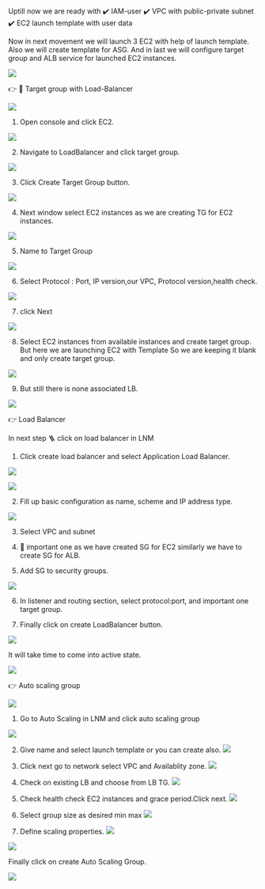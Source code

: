 Uptill now we are ready with 
✔️ IAM-user
✔️ VPC with public-private subnet
✔️ EC2 launch template with user data

Now in next movement we will launch 3 EC2 with help of launch template.
Also we will create template for ASG. And in last we will configure target group and ALB service for launched EC2 instances.

![](https://github.com/smitwaman/project-1/blob/main/images/ASG-LB/1.png)



👉 🎯 Target group with Load-Balancer 

![](https://github.com/smitwaman/project-1/blob/main/images/ASG-LB/4.png)

1. Open console and click EC2.

![](https://github.com/smitwaman/project-1/blob/main/images/ASG-LB/3.png)


2. Navigate to LoadBalancer and click target group.

![](https://github.com/smitwaman/project-1/blob/main/images/ASG-LB/5.png)


3. Click Create Target Group button.

![](https://github.com/smitwaman/project-1/blob/main/images/ASG-LB/6.png)


4. Next window select EC2 instances as we are creating TG for EC2 instances.

![](https://github.com/smitwaman/project-1/blob/main/images/ASG-LB/7.png)


5. Name to Target Group

![](https://github.com/smitwaman/project-1/blob/main/images/ASG-LB/8.png)


6. Select Protocol : Port, IP version,our VPC, Protocol version,health check.

![](https://github.com/smitwaman/project-1/blob/main/images/ASG-LB/8a.png)


7. click Next 

![](https://github.com/smitwaman/project-1/blob/main/images/ASG-LB/9.png)


8. Select EC2 instances from available instances and create target group. But here we are launching EC2 with Template So we are keeping it blank and only create target group.  

![](https://github.com/smitwaman/project-1/blob/main/images/ASG-LB/10.png)


9. But still there is none associated LB.

![](https://github.com/smitwaman/project-1/blob/main/images/ASG-LB/11.png)




👉 Load Balancer 

In next step 🪜 click on load balancer in LNM

1. Click create load balancer and select Application Load Balancer.

![](https://github.com/smitwaman/project-1/blob/main/images/ASG-LB/12.png)


![](https://github.com/smitwaman/project-1/blob/main/images/ASG-LB/13.png)


2. Fill up basic configuration as name, scheme and IP address type.

![](https://github.com/smitwaman/project-1/blob/main/images/ASG-LB/14.png)


3. Select VPC and subnet

4. 🍒 important one as we have created SG for EC2 similarly we have to create SG for ALB.

5. Add SG to security groups.

![](https://github.com/smitwaman/project-1/blob/main/images/ASG-LB/15.png)

6. In listener and routing section, select protocol:port, and important one target group.


7. Finally click on create LoadBalancer button.
   
![](https://github.com/smitwaman/project-1/blob/main/images/ASG-LB/17.png)


It will take time to come into active state.

![](https://github.com/smitwaman/project-1/blob/main/images/ASG-LB/16.png)




👉 Auto scaling group

![](https://github.com/smitwaman/project-1/blob/main/images/ASG-LB/18.png)


1. Go to Auto Scaling in LNM and click auto scaling group

![](https://github.com/smitwaman/project-1/blob/main/images/ASG-LB/20.png)


2. Give name and select launch template or you can create also.
![](https://github.com/smitwaman/project-1/blob/main/images/ASG-LB/21.png)


3. Click next go to network select VPC and Availablity zone.
![](https://github.com/smitwaman/project-1/blob/main/images/ASG-LB/23.png)


4. Check on existing LB and choose from LB TG.
![](https://github.com/smitwaman/project-1/blob/main/images/ASG-LB/25.png)


5. Check health check EC2 instances and grace period.Click next.
![](https://github.com/smitwaman/project-1/blob/main/images/ASG-LB/26.png)

6. Select group size as desired min max
![](https://github.com/smitwaman/project-1/blob/main/images/ASG-LB/27.png)

7. Define scaling properties.
![](https://github.com/smitwaman/project-1/blob/main/images/ASG-LB/28.png)

![](https://github.com/smitwaman/project-1/blob/main/images/ASG-LB/29a.png)

Finally click on create Auto Scaling Group.

![](https://github.com/smitwaman/project-1/blob/main/images/ASG-LB/30.png)
